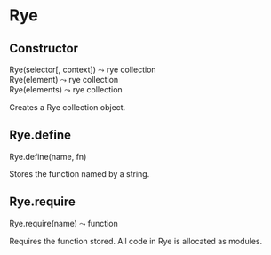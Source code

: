 Rye
==================

Constructor
------------------
<div class="api">
    Rye(selector[, context]) <span>⤳ rye collection</span><br>
    Rye(element) <span>⤳ rye collection</span><br>
    Rye(elements) <span>⤳ rye collection</span>
</div>

Creates a Rye collection object.


Rye.define
------------------
<div class="api">
    Rye.define(name, fn)
</div>

Stores the function named by a string.


Rye.require
------------------
<div class="api">
    Rye.require(name) <span>⤳ function</span>
</div>

Requires the function stored. All code in Rye is allocated as modules.

